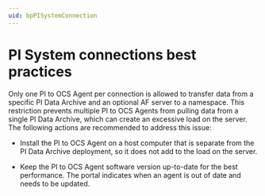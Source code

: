 ```yaml
---
uid: bpPISystemConnection
---
```


# PI System connections best practices

Only one PI to OCS Agent per connection is allowed to transfer data from a specific PI Data Archive and an optional AF server to a namespace. This restriction prevents multiple PI to OCS Agents from pulling data from a single PI Data Archive, which can create an excessive load on the server. The following actions are recommended to address this issue:

- Install the PI to OCS Agent on a host computer that is separate from the PI Data Archive deployment, so it does not add to the load on the server.

- Keep the PI to OCS Agent software version up-to-date for the best performance. The portal indicates when an agent is out of date and needs to be updated. 
